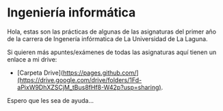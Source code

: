 # Ingeniería informática

Hola, estas son las prácticas de algunas de las asignaturas del primer año de la carrera de Ingenería infórmatica de La Universidad de La Laguna.

Si quieren más apuntes/exámenes de todas las asignaturas aquí tienen un enlace a mi drive: 
- [Carpeta Drive](https://pages.github.com/](https://drive.google.com/drive/folders/1Fd-aPixW9DhXZSCjM_tBus8fHf8-W42p?usp=sharing).

Espero que les sea de ayuda...
